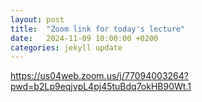 ```yaml
---
layout: post
title:  "Zoom link for today's lecture"
date:   2024-11-09 10:00:00 +0200
categories: jekyll update
---
```


https://us04web.zoom.us/j/77094003264?pwd=b2Lp9eqjvpL4pj45tuBdq7okHB90Wt.1
